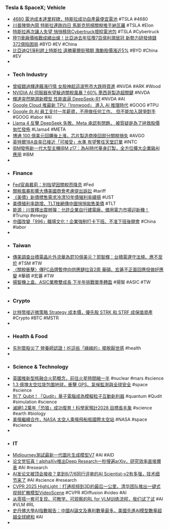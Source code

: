 ### Tesla & SpaceX; Vehicle
- [4680 電池成本達里程碑，特斯拉成功自產最便宜電池](https://search.app/z6VZY) #TSLA #4680
- [川普陣營內鬨 特斯拉連跌四日 馬斯克怒槓關稅推手納瓦羅](https://news.cnyes.com/news/id/5928873) #TSLA #Elon
- [特斯拉再次讓人失望 悄悄移除Cybertruck增程電池包](https://www.storm.mg/lifestyle/5353180) #TSLA #Cybertruck
- [陸11車廠價格戰成績出爐！比亞迪去年狂攬7百億利潤居冠 新勢力研發燒錢372億陷困局](https://search.app/aRLX6) #BYD #EV #China
- [比亞迪Q1淨利趕上特斯拉 遠勝華爾街預期 激勵股價漲近5%](https://search.app/nyQex) #BYD #China #EV
-
- ### Tech Industry
- [曾經錯過輝達飆漲行情 女股神趁這波熊市大跌時買進](https://search.app/4T3tR) #NVDA #ARK #Wood
- [NVIDIA AI 伺服器有望躲過關稅風暴？60% 墨西哥製造超關鍵](https://search.app/7qdWZ) #NVDA
- [輝達突然開源新模型 性能直逼 DeepSeek-R1](https://search.app/FHP8q) #NVDA #AI
- [Google Cloud 推最新 TPU「Ironwood」 進入 AI 推理時代](https://money.udn.com/money/story/5612/8663989) #GOOG #TPU
- [Google 向 AI 員工支付一年薪資，不用做任何工作、 但不能加入競爭對手](https://search.app/mZuqm) #GOOG #labor #AI
- [Llama 4 反擊 DeepSeek 失敗、Meta 承認有問題， 被質疑是為了拯救股價匆忙發佈](https://search.app/q3TXM) #Llama4 #META
- [博通 100 億美元回購後上漲，芯片製造商挽回部分關稅損失](https://search.app/qK7Ay) #AVGO
- [英特爾18A良率已接近「可接受」水準 有望奪任天堂訂單](https://search.app/WRCtB) #INTC
- [IBM發佈新一代大型主機IBM z17：為AI時代量身訂製，全方位擴大企業級AI應用](https://money.udn.com/money/story/123828/8664017) #IBM
-
- ### Finance
- [Fed官員戴莉：別指望因關稅而降息](https://search.app/zpNyx) #Fed
- [關稅風暴影響大傳美國商會考慮提出訴訟](https://search.app/QW4WS) #tariff
- [《美債》新債標售需求冷清10年債殖利率續揚](https://search.app/3BzmX) #UST
- [美債殖利率跳增、TLT挫網傳中國悄悄拋售美債](https://search.app/zx98L) #TLT
- [能源｜川普釋出震撼彈：允許企業自行建電廠，備用電力市場迎新機！](https://search.app/SkJ1k) #Trump #energy
- [中國改變「996」職場文化！企業強制打卡下班、不准下班後開會](https://search.app/xVmgp) #China #labor
-
- ### Taiwan
- [傳美調查台積電晶片外流華為罰10億美元？郭智輝：台積電遵守法規、應不至於](https://search.app/A5k9G) #TSM #TW
- [〈關稅衝擊〉傳PC品牌暫停向供應鏈拉貨2周 華碩、宏碁不正面回應但做好應變](https://search.app/Pcs2t) #華碩 #宏碁 #TW
- [揚智機上盒、ASIC業務雙成長 下半年挑戰單季轉盈](https://search.app/AK6Xd) #揚智 #ASIC #TW
-
- ### Crypto
- [比特幣接近微策略 Strategy 成本價，優先股 STRK 和 STRF 成保值資產](https://search.app/RfTKd) #Crypto #BTC #MSTR
-
- ### Health & Food
- [先別管股災了 營養師認證！吃這些「綠綠的」擺脫厭世感](https://search.app/zeuJK) #health
-
- ### Science & Technology
- [英國推新型核融合火箭概念，前往火星時間縮一半](https://search.app/vTAW6) #nuclear #mars #science
- [1.3 億塊太空垃圾包圍地球，衝擊 GPS、氣候監測與全球安全](https://search.app/p92S2) #space #science
- [別了 Qubit！「Qudit」量子電腦成為模擬粒子互動新利器](https://search.app/6wxDw) #quantum #Qudit #simulation #science
- [滅絕1.2萬年「恐狼」成功復育！科學家預計2028 目標長毛象](https://search.app/5pcxc) #science #earth #biology
- [美俄繼續合作，NASA 太空人乘俄飛船抵國際太空站](https://search.app/KaH6k) #NASA #space #science
-
- ### IT
- [Midjourney測試最新一代圖片生成模型V7](https://search.app/vWpLf) #AI #AID
- [论文党狂喜！alphaXiv推出Deep Research一秒搜遍arXiv，研究效率直接爆表](https://www.jiqizhixin.com/articles/2025-04-09-6) #AI #research
- [AI发论文被顶会接收？拿到6/7/6同行评审的AI Scientist-v2有多强，技术细节来了](https://www.jiqizhixin.com/articles/2025-04-09-8) #AI #science #research
- [CVPR 2025 HighLight｜打通视频到3D的最后一公里，清华团队推出一键式视频扩散模型VideoScene](https://www.jiqizhixin.com/articles/2025-04-09-5) #CVPR #Diffusion #video #AI
- [从零搭一套可复现、可教学、可观察的RL for VLM训练流程，我们试了试](https://www.jiqizhixin.com/articles/2025-04-09-2) #AI #VLM #RL
- [史丹佛大學AI指數報告：中國AI論文及專利數量最多，美國先進AI模型數量超越全球總和](https://www.ithome.com.tw/news/168328) #AI
-